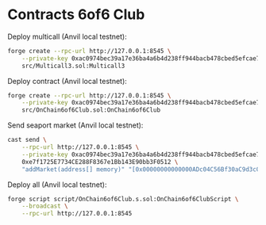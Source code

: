 # Contracts 6of6 Club

Deploy multicall (Anvil local testnet):

```bash
forge create --rpc-url http://127.0.0.1:8545 \
    --private-key 0xac0974bec39a17e36ba4a6b4d238ff944bacb478cbed5efcae784d7bf4f2ff80 \
    src/Multicall3.sol:Multicall3
```

Deploy contract (Anvil local testnet):

```bash
forge create --rpc-url http://127.0.0.1:8545 \
    --private-key 0xac0974bec39a17e36ba4a6b4d238ff944bacb478cbed5efcae784d7bf4f2ff80 \
    src/OnChain6of6Club.sol:OnChain6of6Club
```

Send seaport market (Anvil local testnet):

```bash
cast send \
    --rpc-url http://127.0.0.1:8545 \
    --private-key 0xac0974bec39a17e36ba4a6b4d238ff944bacb478cbed5efcae784d7bf4f2ff80 \
    0xe7f1725E7734CE288F8367e1Bb143E90bb3F0512 \
    "addMarket(address[] memory)" "[0x00000000000000ADc04C56Bf30aC9d3c0aAF14dC]"
```

Deploy all (Anvil local testnet):

```bash
forge script script/OnChain6of6Club.s.sol:OnChain6of6ClubScript \
    --broadcast \
    --rpc-url http://127.0.0.1:8545
```
